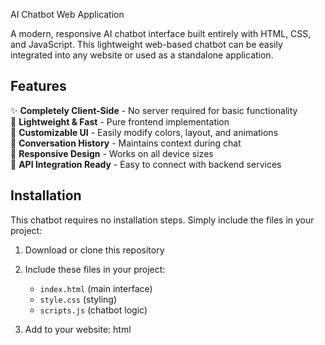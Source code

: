  AI Chatbot Web Application

A modern, responsive AI chatbot interface built entirely with HTML, CSS, and JavaScript. This lightweight web-based chatbot can be easily integrated into any website or used as a standalone application.



## Features

✨ **Completely Client-Side** - No server required for basic functionality  
🚀 **Lightweight & Fast** - Pure frontend implementation  
🎨 **Customizable UI** - Easily modify colors, layout, and animations  
💬 **Conversation History** - Maintains context during chat  
📱 **Responsive Design** - Works on all device sizes  
🔌 **API Integration Ready** - Easy to connect with backend services  


## Installation

This chatbot requires no installation steps. Simply include the files in your project:

1. Download or clone this repository
2. Include these files in your project:
   - `index.html` (main interface)
   - `style.css` (styling)
   - `scripts.js` (chatbot logic)

3. Add to your website:
   html
   <link rel="stylesheet" href="style.css">
   <script src="scripts.js"></script>
